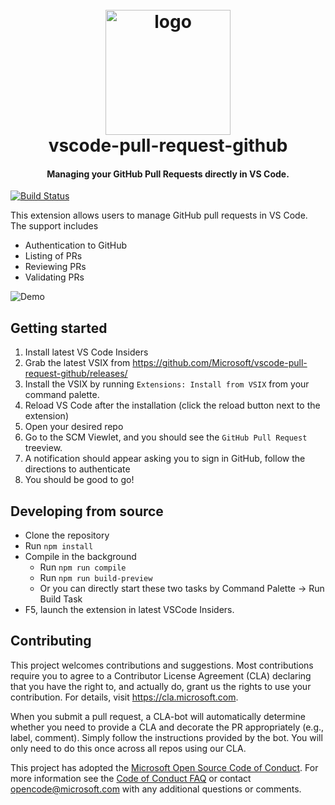 <h1 align="center">
  <br>
    <img src="https://raw.githubusercontent.com/Microsoft/vscode-pull-request-github/master/resources/icons/github_logo.png" alt="logo" width="200">
  <br>
 vscode-pull-request-github
</h1>

<h4 align="center">Managing your GitHub Pull Requests directly in VS Code.</h4>

<p align="center">

[![Build Status](https://vscode.visualstudio.com/_apis/public/build/definitions/9a4d7c24-3234-459a-a944-80bbe5a0824c/10/badge)](https://pull-requests-extension.visualstudio.com/VSCodePullRequestGitHub/_build/index?definitionId=1)

</p>

This extension allows users to manage GitHub pull requests in VS Code. The support includes
- Authentication to GitHub
- Listing of PRs
- Reviewing PRs
- Validating PRs

![Demo](https://github.com/Microsoft/vscode-pull-request-github/blob/master/documentation/images/demo.gif?raw=true)

## Getting started
1. Install latest VS Code Insiders
1. Grab the latest VSIX from https://github.com/Microsoft/vscode-pull-request-github/releases/
1. Install the VSIX by running `Extensions: Install from VSIX` from your command palette.
1. Reload VS Code after the installation (click the reload button next to the extension)
1. Open your desired repo
1. Go to the SCM Viewlet, and you should see the `GitHub Pull Request` treeview.
1. A notification should appear asking you to sign in GitHub, follow the directions to authenticate
1. You should be good to go!

## Developing from source
* Clone the repository
* Run `npm install`
* Compile in the background
  * Run `npm run compile`
  * Run `npm run build-preview`
  * Or you can directly start these two tasks by Command Palette -> Run Build Task
* F5, launch the extension in latest VSCode Insiders.

## Contributing

This project welcomes contributions and suggestions.  Most contributions require you to agree to a
Contributor License Agreement (CLA) declaring that you have the right to, and actually do, grant us
the rights to use your contribution. For details, visit https://cla.microsoft.com.

When you submit a pull request, a CLA-bot will automatically determine whether you need to provide
a CLA and decorate the PR appropriately (e.g., label, comment). Simply follow the instructions
provided by the bot. You will only need to do this once across all repos using our CLA.

This project has adopted the [Microsoft Open Source Code of Conduct](https://opensource.microsoft.com/codeofconduct/).
For more information see the [Code of Conduct FAQ](https://opensource.microsoft.com/codeofconduct/faq/) or
contact [opencode@microsoft.com](mailto:opencode@microsoft.com) with any additional questions or comments.
